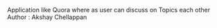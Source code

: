 Application like Quora  where as user can discuss on Topics each other <br> Author : Akshay Chellappan 
